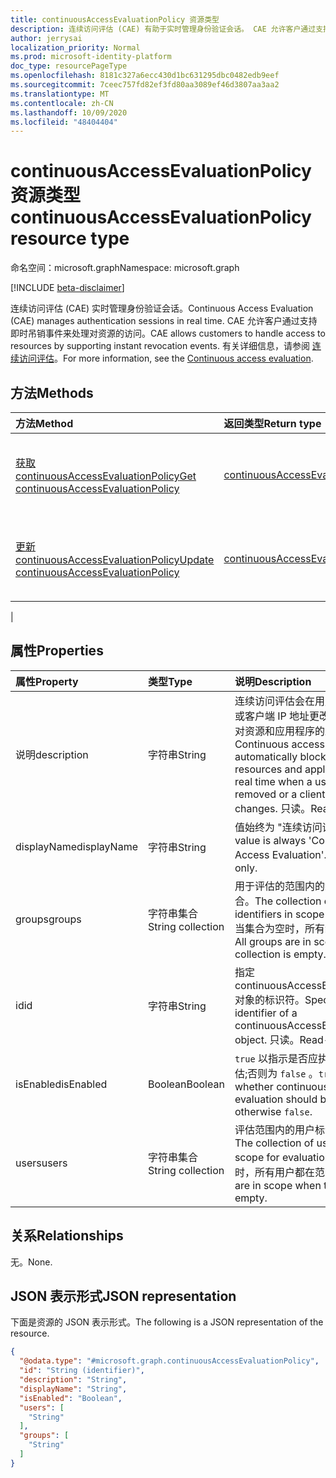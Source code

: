 ```yaml
---
title: continuousAccessEvaluationPolicy 资源类型
description: 连续访问评估 (CAE) 有助于实时管理身份验证会话。 CAE 允许客户通过支持即时吊销事件来处理对资源的访问。
author: jerrysai
localization_priority: Normal
ms.prod: microsoft-identity-platform
doc_type: resourcePageType
ms.openlocfilehash: 8181c327a6ecc430d1bc631295dbc0482edb9eef
ms.sourcegitcommit: 7ceec757fd82ef3fd80aa3089ef46d3807aa3aa2
ms.translationtype: MT
ms.contentlocale: zh-CN
ms.lasthandoff: 10/09/2020
ms.locfileid: "48404404"
---
```

# <a name="continuousaccessevaluationpolicy-resource-type"></a><span data-ttu-id="1814b-104">continuousAccessEvaluationPolicy 资源类型</span><span class="sxs-lookup"><span data-stu-id="1814b-104">continuousAccessEvaluationPolicy resource type</span></span>

<span data-ttu-id="1814b-105">命名空间：microsoft.graph</span><span class="sxs-lookup"><span data-stu-id="1814b-105">Namespace: microsoft.graph</span></span>

[!INCLUDE [beta-disclaimer](../../includes/beta-disclaimer.md)]

<span data-ttu-id="1814b-106">连续访问评估 (CAE) 实时管理身份验证会话。</span><span class="sxs-lookup"><span data-stu-id="1814b-106">Continuous Access Evaluation (CAE) manages authentication sessions in real time.</span></span> <span data-ttu-id="1814b-107">CAE 允许客户通过支持即时吊销事件来处理对资源的访问。</span><span class="sxs-lookup"><span data-stu-id="1814b-107">CAE allows customers to handle access to resources by supporting instant revocation events.</span></span>  <span data-ttu-id="1814b-108">有关详细信息，请参阅 [连续访问评估](/azure/active-directory/fundamentals/concept-fundamentals-continuous-access-evaluation)。</span><span class="sxs-lookup"><span data-stu-id="1814b-108">For more information, see the [Continuous access evaluation](/azure/active-directory/fundamentals/concept-fundamentals-continuous-access-evaluation).</span></span>

## <a name="methods"></a><span data-ttu-id="1814b-109">方法</span><span class="sxs-lookup"><span data-stu-id="1814b-109">Methods</span></span>
|<span data-ttu-id="1814b-110">方法</span><span class="sxs-lookup"><span data-stu-id="1814b-110">Method</span></span>|<span data-ttu-id="1814b-111">返回类型</span><span class="sxs-lookup"><span data-stu-id="1814b-111">Return type</span></span>|<span data-ttu-id="1814b-112">说明</span><span class="sxs-lookup"><span data-stu-id="1814b-112">Description</span></span>|
|:---|:---|:---|
|[<span data-ttu-id="1814b-113">获取 continuousAccessEvaluationPolicy</span><span class="sxs-lookup"><span data-stu-id="1814b-113">Get continuousAccessEvaluationPolicy</span></span>](../api/continuousaccessevaluationpolicy-get.md)|[<span data-ttu-id="1814b-114">continuousAccessEvaluationPolicy</span><span class="sxs-lookup"><span data-stu-id="1814b-114">continuousAccessEvaluationPolicy</span></span>](../resources/continuousaccessevaluationpolicy.md)|<span data-ttu-id="1814b-115">读取 [continuousAccessEvaluationPolicy](../resources/continuousaccessevaluationpolicy.md) 对象的属性。</span><span class="sxs-lookup"><span data-stu-id="1814b-115">Read the properties of a [continuousAccessEvaluationPolicy](../resources/continuousaccessevaluationpolicy.md) object.</span></span>|
|[<span data-ttu-id="1814b-116">更新 continuousAccessEvaluationPolicy</span><span class="sxs-lookup"><span data-stu-id="1814b-116">Update continuousAccessEvaluationPolicy</span></span>](../api/continuousaccessevaluationpolicy-update.md)|[<span data-ttu-id="1814b-117">continuousAccessEvaluationPolicy</span><span class="sxs-lookup"><span data-stu-id="1814b-117">continuousAccessEvaluationPolicy</span></span>](../resources/continuousaccessevaluationpolicy.md)|<span data-ttu-id="1814b-118">更新 [continuousAccessEvaluationPolicy](../resources/continuousaccessevaluationpolicy.md) 对象的属性。</span><span class="sxs-lookup"><span data-stu-id="1814b-118">Update the properties of a [continuousAccessEvaluationPolicy](../resources/continuousaccessevaluationpolicy.md) object.</span></span>|
|
## <a name="properties"></a><span data-ttu-id="1814b-119">属性</span><span class="sxs-lookup"><span data-stu-id="1814b-119">Properties</span></span>
|<span data-ttu-id="1814b-120">属性</span><span class="sxs-lookup"><span data-stu-id="1814b-120">Property</span></span>|<span data-ttu-id="1814b-121">类型</span><span class="sxs-lookup"><span data-stu-id="1814b-121">Type</span></span>|<span data-ttu-id="1814b-122">说明</span><span class="sxs-lookup"><span data-stu-id="1814b-122">Description</span></span>|
|:---|:---|:---|
|<span data-ttu-id="1814b-123">说明</span><span class="sxs-lookup"><span data-stu-id="1814b-123">description</span></span>|<span data-ttu-id="1814b-124">字符串</span><span class="sxs-lookup"><span data-stu-id="1814b-124">String</span></span>|<span data-ttu-id="1814b-125">连续访问评估会在用户的访问被删除或客户端 IP 地址更改时，自动阻止对资源和应用程序的即时访问。</span><span class="sxs-lookup"><span data-stu-id="1814b-125">Continuous access evaluation automatically blocks access to resources and applications in near real time when a user's access is removed or a client IP address changes.</span></span> <span data-ttu-id="1814b-126">只读。</span><span class="sxs-lookup"><span data-stu-id="1814b-126">Read-only.</span></span>|
|<span data-ttu-id="1814b-127">displayName</span><span class="sxs-lookup"><span data-stu-id="1814b-127">displayName</span></span>|<span data-ttu-id="1814b-128">字符串</span><span class="sxs-lookup"><span data-stu-id="1814b-128">String</span></span>| <span data-ttu-id="1814b-129">值始终为 "连续访问评估"。</span><span class="sxs-lookup"><span data-stu-id="1814b-129">The value is always 'Continuous Access Evaluation'.</span></span> <span data-ttu-id="1814b-130">只读。</span><span class="sxs-lookup"><span data-stu-id="1814b-130">Read-only.</span></span>|
|<span data-ttu-id="1814b-131">groups</span><span class="sxs-lookup"><span data-stu-id="1814b-131">groups</span></span>|<span data-ttu-id="1814b-132">字符串集合</span><span class="sxs-lookup"><span data-stu-id="1814b-132">String collection</span></span>|<span data-ttu-id="1814b-133">用于评估的范围内的组标识符的集合。</span><span class="sxs-lookup"><span data-stu-id="1814b-133">The collection of group identifiers in scope for evaluation.</span></span> <span data-ttu-id="1814b-134">当集合为空时，所有组都在范围内。</span><span class="sxs-lookup"><span data-stu-id="1814b-134">All groups are in scope when the collection is empty.</span></span>|
|<span data-ttu-id="1814b-135">id</span><span class="sxs-lookup"><span data-stu-id="1814b-135">id</span></span>|<span data-ttu-id="1814b-136">字符串</span><span class="sxs-lookup"><span data-stu-id="1814b-136">String</span></span>|<span data-ttu-id="1814b-137">指定 continuousAccessEvaluationPolicy 对象的标识符。</span><span class="sxs-lookup"><span data-stu-id="1814b-137">Specifies the identifier of a continuousAccessEvaluationPolicy object.</span></span> <span data-ttu-id="1814b-138">只读。</span><span class="sxs-lookup"><span data-stu-id="1814b-138">Read-only.</span></span>|
|<span data-ttu-id="1814b-139">isEnabled</span><span class="sxs-lookup"><span data-stu-id="1814b-139">isEnabled</span></span>|<span data-ttu-id="1814b-140">Boolean</span><span class="sxs-lookup"><span data-stu-id="1814b-140">Boolean</span></span>| <span data-ttu-id="1814b-141">`true` 以指示是否应执行连续访问评估;否则为 `false` 。</span><span class="sxs-lookup"><span data-stu-id="1814b-141">`true` to indicate whether continuous access evaluation should be performed; otherwise `false`.</span></span> |
|<span data-ttu-id="1814b-142">users</span><span class="sxs-lookup"><span data-stu-id="1814b-142">users</span></span>|<span data-ttu-id="1814b-143">字符串集合</span><span class="sxs-lookup"><span data-stu-id="1814b-143">String collection</span></span>|<span data-ttu-id="1814b-144">评估范围内的用户标识符的集合。</span><span class="sxs-lookup"><span data-stu-id="1814b-144">The collection of user identifiers in scope for evaluation.</span></span> <span data-ttu-id="1814b-145">当集合为空时，所有用户都在范围内。</span><span class="sxs-lookup"><span data-stu-id="1814b-145">All users are in scope when the collection is empty.</span></span>|

## <a name="relationships"></a><span data-ttu-id="1814b-146">关系</span><span class="sxs-lookup"><span data-stu-id="1814b-146">Relationships</span></span>
<span data-ttu-id="1814b-147">无。</span><span class="sxs-lookup"><span data-stu-id="1814b-147">None.</span></span>

## <a name="json-representation"></a><span data-ttu-id="1814b-148">JSON 表示形式</span><span class="sxs-lookup"><span data-stu-id="1814b-148">JSON representation</span></span>
<span data-ttu-id="1814b-149">下面是资源的 JSON 表示形式。</span><span class="sxs-lookup"><span data-stu-id="1814b-149">The following is a JSON representation of the resource.</span></span>
<!-- {
  "blockType": "resource",
  "keyProperty": "id",
  "@odata.type": "microsoft.graph.continuousAccessEvaluationPolicy",
  "baseType": "microsoft.graph.entity",
  "openType": false
}
-->
``` json
{
  "@odata.type": "#microsoft.graph.continuousAccessEvaluationPolicy",
  "id": "String (identifier)",
  "description": "String",
  "displayName": "String",
  "isEnabled": "Boolean",
  "users": [
    "String"
  ],
  "groups": [
    "String"
  ]
}
```